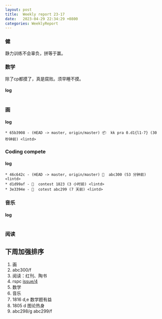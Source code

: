 ```yaml
---
layout: post
title:  Weekly report 23-17
date:   2023-04-29 22:34:29 +0800
categories: WeeklyReport
---
```


### 健

静力训练不会辜负，拼等于赢。

### 数学

除了cp都摸了，真是腐败。须早睡不摸。

#### log
```

```

### 画

#### log
```
* 65b3908 - (HEAD -> master, origin/master) 📦  kk pra 0.d1{l1-7} (30 秒钟前) <lintd>
```

### Coding compete

#### log
```
* 46c642c - (HEAD -> master, origin/master) 🎉  abc300 (53 分钟前) <lintd>
* d1d99af - 🎉  contest 1823 (3 小时前) <lintd>
* 3e3394e - 🎉  cotest abc299 (7 天前) <lintd>
```

### 音乐

#### log
```

```

### 阅读

## 下周加强排序

1. 画
2. abc300/f
3. 阅读：红刊、陶书
2. rspc [issue/4](https://github.com/lifeich1/rspc/issues/4)
3. 数学
4. 音乐
5. 1816 d,e 数学题有益
6. 1805 d 图论热身
7. abc298/g abc299/f
